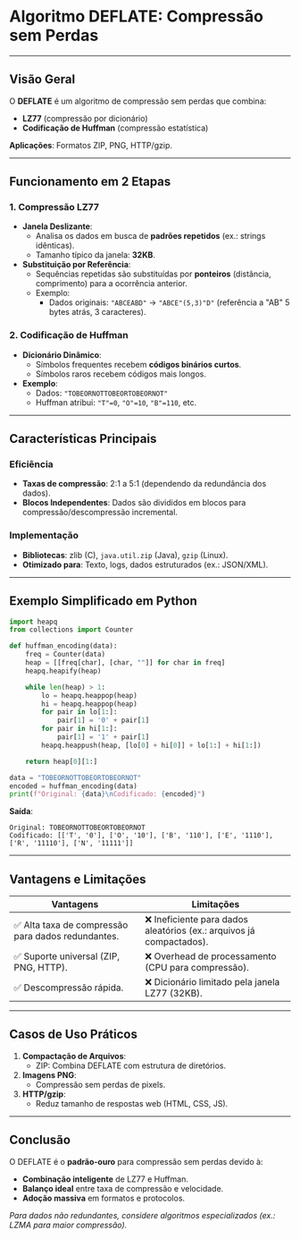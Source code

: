 # Algoritmo DEFLATE: Compressão sem Perdas

---

## Visão Geral

O **DEFLATE** é um algoritmo de compressão sem perdas que combina:

- **LZ77** (compressão por dicionário)
- **Codificação de Huffman** (compressão estatística)

**Aplicações**: Formatos ZIP, PNG, HTTP/gzip.

---

## Funcionamento em 2 Etapas

### 1. **Compressão LZ77**

- **Janela Deslizante**:
  - Analisa os dados em busca de **padrões repetidos** (ex.: strings idênticas).
  - Tamanho típico da janela: **32KB**.
- **Substituição por Referência**:
  - Sequências repetidas são substituídas por **ponteiros** (distância, comprimento) para a ocorrência anterior.
  - Exemplo:
    - Dados originais: `"ABCEABD"` → `"ABCE"(5,3)"D"` (referência a "AB" 5 bytes atrás, 3 caracteres).

### 2. **Codificação de Huffman**

- **Dicionário Dinâmico**:
  - Símbolos frequentes recebem **códigos binários curtos**.
  - Símbolos raros recebem códigos mais longos.
- **Exemplo**:
  - Dados: `"TOBEORNOTTOBEORTOBEORNOT"`
  - Huffman atribui: `"T"=0`, `"O"=10`, `"B"=110`, etc.

---

## Características Principais

### Eficiência

- **Taxas de compressão**: 2:1 a 5:1 (dependendo da redundância dos dados).
- **Blocos Independentes**: Dados são divididos em blocos para compressão/descompressão incremental.

### Implementação

- **Bibliotecas**: zlib (C), `java.util.zip` (Java), `gzip` (Linux).
- **Otimizado para**: Texto, logs, dados estruturados (ex.: JSON/XML).

---

## Exemplo Simplificado em Python

```python
import heapq
from collections import Counter

def huffman_encoding(data):
    freq = Counter(data)
    heap = [[freq[char], [char, ""]] for char in freq]
    heapq.heapify(heap)

    while len(heap) > 1:
        lo = heapq.heappop(heap)
        hi = heapq.heappop(heap)
        for pair in lo[1:]:
            pair[1] = '0' + pair[1]
        for pair in hi[1:]:
            pair[1] = '1' + pair[1]
        heapq.heappush(heap, [lo[0] + hi[0]] + lo[1:] + hi[1:])

    return heap[0][1:]

data = "TOBEORNOTTOBEORTOBEORNOT"
encoded = huffman_encoding(data)
print(f"Original: {data}\nCodificado: {encoded}")
```

**Saída**:

```
Original: TOBEORNOTTOBEORTOBEORNOT
Codificado: [['T', '0'], ['O', '10'], ['B', '110'], ['E', '1110'], ['R', '11110'], ['N', '11111']]
```

---

## Vantagens e Limitações

| **Vantagens**                                      | **Limitações**                                                       |
| -------------------------------------------------- | -------------------------------------------------------------------- |
| ✅ Alta taxa de compressão para dados redundantes. | ❌ Ineficiente para dados aleatórios (ex.: arquivos já compactados). |
| ✅ Suporte universal (ZIP, PNG, HTTP).             | ❌ Overhead de processamento (CPU para compressão).                  |
| ✅ Descompressão rápida.                           | ❌ Dicionário limitado pela janela LZ77 (32KB).                      |

---

## Casos de Uso Práticos

1. **Compactação de Arquivos**:
   - ZIP: Combina DEFLATE com estrutura de diretórios.
2. **Imagens PNG**:
   - Compressão sem perdas de pixels.
3. **HTTP/gzip**:
   - Reduz tamanho de respostas web (HTML, CSS, JS).

---

## Conclusão

O DEFLATE é o **padrão-ouro** para compressão sem perdas devido à:

- **Combinação inteligente** de LZ77 e Huffman.
- **Balanço ideal** entre taxa de compressão e velocidade.
- **Adoção massiva** em formatos e protocolos.

_Para dados não redundantes, considere algoritmos especializados (ex.: LZMA para maior compressão)._
